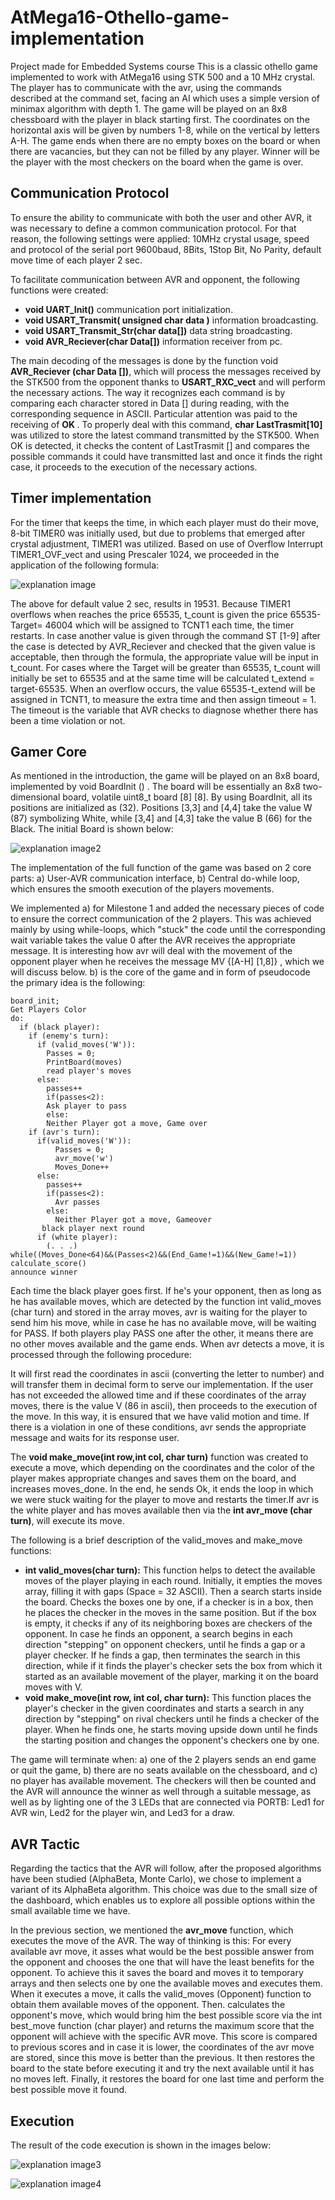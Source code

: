 # AtMega16-Othello-game-implementation
Project made for Embedded Systems course
This is a classic othello game implemented to work with AtMega16 using STK 500 and a 10 MHz crystal.
The player has to communicate with the avr, using the commands described at the command set, facing an AI which uses a simple version of minimax algorithm with depth 1. The game will be played on an 8x8 chessboard with the player in black starting first. The coordinates on the horizontal axis will be given by numbers 1-8, while on the vertical by letters A-H. The game ends when there are no empty boxes on the board or when there are vacancies, but they can not be filled by any player. Winner will be the player with the most checkers on the board when the game is over.

## Communication Protocol
To ensure the ability to communicate with both the user and other AVR, it was necessary to define a common communication protocol. For that reason, the following settings were applied: 10MHz crystal usage, speed and protocol of the serial port 9600baud, 8Bits, 1Stop Bit, No Parity, default move time of each player 2 sec.

To facilitate communication between AVR and opponent, the following functions were created:
- **void UART_Init()** communication port initialization.
- **void USART_Transmit( unsigned char data )** information broadcasting. 
- **void USART_Transmit_Str(char data[])** data string broadcasting.
- **void AVR_Reciever(char Data[])** information receiver from pc. 

The main decoding of the messages is done by the function void **AVR_Reciever (char Data [])**, which will process the messages received by the STK500 from the opponent thanks to **USART_RXC_vect** and will perform the necessary
actions. The way it recognizes each command is by comparing each character stored in Data [] during reading, with the corresponding sequence in ASCII. Particular attention was paid to the receiving of **OK <CR>**. To properly deal with this command, **char LastTrasmit[10]** was utilized to store the latest command transmitted by the STK500. When OK <CR> is detected, it checks the content of LastTrasmit [] and compares the possible commands it could have transmitted last and once it finds the right case, it proceeds to the execution of the necessary actions.
  
## Timer implementation
For the timer that keeps the time, in which each player must do their move,
8-bit TIMER0 was initially used, but due to problems that emerged after crystal adjustment, TIMER1 was utilized. Based on use of Overflow Interrupt TIMER1_OVF_vect and using Prescaler 1024, we proceeded in the application of the following formula:
  
![explanation image](https://github.com/gflengas/AtMega16-Othello-game-implementation/blob/master/pictures/1.png)
  
The above for default value 2 sec, results in 19531. Because TIMER1 overflows when reaches the price 65535, t_count is given the price 65535-Target= 46004 which will be assigned to TCNT1 each time, the timer restarts. In case another value is given through the command ST <SP> [1-9] <CR> after the case is detected by ΑVR_Reciever and checked that the given value is acceptable, then through the formula, the appropriate value will be input in t_count. For cases where the Target will be greater than 65535, t_count will initially be set to 65535 and at the same time will be calculated t_extend = target-65535. When an overflow occurs, the value 65535-t_extend will be assigned in TCNT1, to measure the extra time and then assign timeout = 1. The timeout is the variable that AVR checks to diagnose whether there has been a time violation or not.

## Gamer Core
As mentioned in the introduction, the game will be played on an 8x8 board,
implemented by void BoardInit () . The board will be essentially an 8x8 two-dimensional board, volatile uint8_t board [8] [8]. By using BoardInit, all its positions are initialized as <SP> (32). Positions [3,3] and [4,4] take the value W (87) symbolizing White, while [3,4] and [4,3] take the value B (66) for
the Black. The initial Board is shown below:

![explanation image2](https://github.com/gflengas/AtMega16-Othello-game-implementation/blob/master/pictures/2.png)  
  
The implementation of the full function of the game was based on 2 core parts: a) User-AVR communication interface, b) Central do-while loop, which ensures the smooth execution of the players movements.

We implemented a) for Milestone 1 and added the necessary pieces of code to ensure the correct communication of the 2 players. This was achieved mainly by using while-loops, which "stuck" the code until the
corresponding wait variable takes the value 0 after the AVR receives the appropriate message. It is interesting how avr will deal with the movement of the opponent player when he receives the message MV <SP> {[A-H] [1,8]} <CR>, which we will discuss below. b) is the core of the game and in form of pseudocode the primary idea is the following:
```
board_init;
Get Players Color
do:
  if (black player):
    if (enemy's turn):
      if (valid_moves('W')):
        Passes = 0;
        PrintBoard(moves)
        read player's moves
      else:
        passes++
        if(passes<2):
        Ask player to pass
        else:
        Neither Player got a move, Game over
    if (avr's turn):
      if(valid_moves('W')): 
          Passes = 0;
          avr_move('w')
          Moves_Done++
      else:
        passes++
        if(passes<2):
          Avr passes
        else:
          Neither Player got a move, Gameover 
       black player next round
      if (white player):
        (. . .)
while((Moves_Done<64)&&(Passes<2)&&(End_Game!=1)&&(New_Game!=1))
calculate_score()
announce winner
```
          
Each time the black player goes first. If he's your opponent, then as long as he has available moves, which are detected by the function int valid_moves (char turn) and stored in the array moves, avr is waiting for
the player to send him his move, while in case he has no available move, will be waiting for PASS. If both players play PASS one after the other, it means 
there are no other moves available and the game ends. When avr detects
a move, it is processed through the following procedure:
       

It will first read the coordinates in ascii (converting the letter to number) and will transfer them in decimal form to serve our implementation. If the user has not exceeded the allowed time and if these coordinates of the array moves, there is the value V (86 in ascii), then proceeds to the execution of the move. In this way, it is ensured that we have valid motion and time. If there is a violation in one of these conditions, avr sends the appropriate message and waits for its response user.

The **void make_move(int row,int col, char turn)** function was created to execute a move, which depending on the coordinates and the color of the player makes appropriate changes and saves them on the board, and increases moves_done. In the end, he sends Ok, it ends the loop in which we were stuck waiting for the player to move and restarts the timer.If avr is the white player and has moves available then via the **int avr_move (char turn)**, will execute its move.

The following is a brief description of the valid_moves and make_move functions:
- **int valid_moves(char turn):** This function helps to detect the available moves of the player playing in each round. Initially, it empties the moves array, filling it with gaps (Space = 32 ASCII). Then a search starts inside the board. Checks the boxes one by one, if a checker is in a box, then he places the checker in the moves in the same position. But if the box is empty, it checks if any of its neighboring boxes are checkers of the opponent. In case he finds an opponent, a search begins in each direction "stepping" on opponent checkers, until he finds a gap or a player checker. If he finds a gap, then terminates the search in this direction, while if it finds the player's checker sets the box from which it started as an available movement of the player, marking it on the board moves with V.
- **void make_move(int row, int col, char turn):** This function places the player's checker in the given coordinates and starts a search in any direction by "stepping" on rival checkers until he finds a checker of the player. When he finds one, he starts moving upside down until he finds the starting position and changes the opponent's checkers one by one.

The game will terminate when: a) one of the 2 players sends an end game or quit the game, b) there are no seats available on the chessboard, and c) no player has available movement. The checkers will then be counted and the AVR will announce the winner as well through a suitable message, as well as by lighting one of the 3 LEDs that are connected via PORTB: Led1 for AVR win, Led2 for the player win, and Led3 for a draw.        
          
## AVR Tactic 
Regarding the tactics that the AVR will follow, after the proposed algorithms  have been studied (AlphaBeta, Monte Carlo), we chose to implement a variant of its AlphaBeta algorithm. This choice was due to the small size of the dashboard, which enables us to explore all possible options within the small available time we have.
          
In the previous section, we mentioned the **avr_move** function, which executes the move of the AVR. The way of thinking is this: For every available avr move, it asses what would be the best possible answer from the opponent and chooses the one that will have the least benefits for the opponent. To achieve this it saves the board and moves it to temporary arrays and then selects one by one the available moves and executes them. When it executes a move, it calls the valid_moves (Opponent) function to obtain them available moves of the opponent. Then. calculates the opponent's move, which would bring him the best possible score via the int best_move function (char player) and returns the maximum score that the opponent will achieve with the specific AVR move. This score is compared to previous scores and in case it is lower, the coordinates of the avr move are stored, since this move is better than the previous. It then restores the board to the state before executing it and try the next available until it has no moves left. Finally, it restores the board for one last time and perform the best possible move it found.
          
## Execution
The result of the code execution is shown in the images below:
                 
![explanation image3](https://github.com/gflengas/AtMega16-Othello-game-implementation/blob/master/pictures/3.png)
                      
![explanation image4](https://github.com/gflengas/AtMega16-Othello-game-implementation/blob/master/pictures/4.png)
